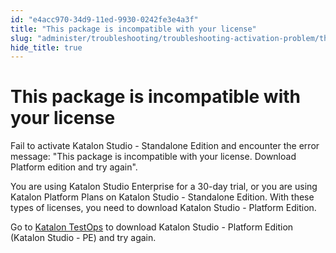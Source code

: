 ```yaml
---
id: "e4acc970-34d9-11ed-9930-0242fe3e4a3f"
title: "This package is incompatible with your license"
slug: "administer/troubleshooting/troubleshooting-activation-problem/this-package-is-incompatible-with-your-license"
hide_title: true
---
```


# <a id="troubleshooting-589" class="anchor_top_offset"/><a id="ariaid-title1" class="anchor_top_offset"/>This package is incompatible with your license

<section xmlns="http://www.w3.org/1999/xhtml" className="section condition"><p className="p">Fail to activate Katalon Studio - Standalone Edition and encounter the error message: "This package is incompatible with your license. Download Platform edition and try again".</p></section> 
<div xmlns="http://www.w3.org/1999/xhtml" className="bodydiv troubleSolution"><section className="section cause"><p className="p">You are using Katalon Studio Enterprise for a 30-day trial, or you are using Katalon Platform Plans on Katalon Studio - Standalone Edition. With these types of licenses, you need to download Katalon Studio - Platform Edition.</p></section><section className="section remedy"><div className="li step p"><span className="ph cmd">Go to <a className="xref j-external-link" href="https://testops.katalon.io/" target="_blank">Katalon TestOps</a> to download Katalon Studio - Platform Edition (Katalon Studio - PE) and try again.</span></div></section></div>
